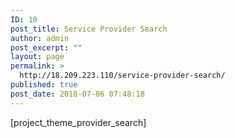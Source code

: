 ```yaml
---
ID: 10
post_title: Service Provider Search
author: admin
post_excerpt: ""
layout: page
permalink: >
  http://18.209.223.110/service-provider-search/
published: true
post_date: 2018-07-06 07:48:18
---
```

[project_theme_provider_search]
